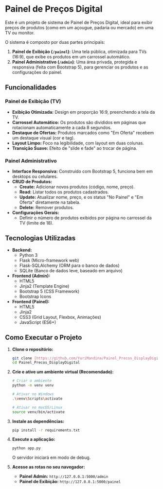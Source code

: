 # Painel de Preços Digital

Este é um projeto de sistema de Painel de Preços Digital, ideal para exibir preços de produtos (como em um açougue, padaria ou mercado) em uma TV ou monitor.

O sistema é composto por duas partes principais:
1.  **Painel de Exibição (`/painel`)**: Uma tela pública, otimizada para TVs (16:9), que exibe os produtos em um carrossel automático.
2.  **Painel Administrativo (`/admin`)**: Uma área privada, protegida e responsiva (feita com Bootstrap 5), para gerenciar os produtos e as configurações do painel.

## Funcionalidades

### Painel de Exibição (TV)
* **Exibição Otimizada:** Design em proporção 16:9, preenchendo a tela da TV.
* **Carrossel Automático:** Os produtos são divididos em páginas que rotacionam automaticamente a cada 8 segundos.
* **Destaque de Ofertas:** Produtos marcados como "Em Oferta" recebem um destaque visual (cor e tag).
* **Layout Limpo:** Foco na legibilidade, com layout em duas colunas.
* **Transição Suave:** Efeito de "slide e fade" ao trocar de página.

### Painel Administrativo
* **Interface Responsiva:** Construído com Bootstrap 5, funciona bem em desktops ou celulares.
* **CRUD de Produtos:**
    * **Create:** Adicionar novos produtos (código, nome, preço).
    * **Read:** Listar todos os produtos cadastrados.
    * **Update:** Atualizar nome, preço, e os status "No Painel" e "Em Oferta" diretamente na tabela.
    * **Delete:** Remover produtos.
* **Configurações Gerais:**
    * Definir o número de produtos exibidos por página no carrossel da TV (limite de 18).

## Tecnologias Utilizadas

* **Backend:**
    * Python 3
    * Flask (Micro-framework web)
    * Flask-SQLAlchemy (ORM para o banco de dados)
    * SQLite (Banco de dados leve, baseado em arquivo)
* **Frontend (Admin):**
    * HTML5
    * Jinja2 (Template Engine)
    * Bootstrap 5 (CSS Framework)
    * Bootstrap Icons
* **Frontend (Painel):**
    * HTML5
    * Jinja2
    * CSS3 (Grid Layout, Flexbox, Animações)
    * JavaScript (ES6+)

## Como Executar o Projeto

1.  **Clone o repositório:**
    ```bash
    git clone [https://github.com/YuriMandina/Painel_Precos_DisplayDigital.git](https://github.com/YuriMandina/Painel_Precos_DisplayDigital.git)
    cd Painel_Precos_DisplayDigital
    ```

2.  **Crie e ative um ambiente virtual (Recomendado):**
    ```bash
    # Criar o ambiente
    python -m venv venv
    
    # Ativar no Windows
    .\venv\Scripts\activate
    
    # Ativar no macOS/Linux
    source venv/bin/activate
    ```

3.  **Instale as dependências:**
    ```bash
    pip install -r requirements.txt
    ```

4.  **Execute a aplicação:**
    ```bash
    python app.py
    ```
    O servidor iniciará em modo de debug.

5.  **Acesse as rotas no seu navegador:**
    * **Painel Admin:** `http://127.0.0.1:5000/admin`
    * **Painel de Exibição:** `http://127.0.0.1:5000/painel`
